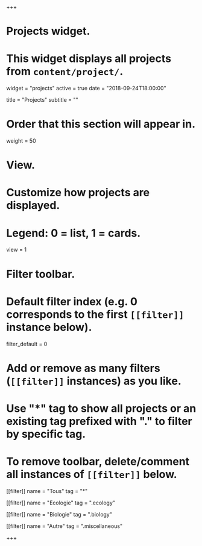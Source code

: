 +++
# Projects widget.
# This widget displays all projects from `content/project/`.
widget = "projects"
active = true
date = "2018-09-24T18:00:00"

title = "Projects"
subtitle = ""

# Order that this section will appear in.
weight = 50

# View.
# Customize how projects are displayed.
# Legend: 0 = list, 1 = cards.
view = 1

# Filter toolbar.

# Default filter index (e.g. 0 corresponds to the first `[[filter]]` instance below).
filter_default = 0

# Add or remove as many filters (`[[filter]]` instances) as you like.
# Use "*" tag to show all projects or an existing tag prefixed with "." to filter by specific tag.
# To remove toolbar, delete/comment all instances of `[[filter]]` below.
[[filter]]
  name = "Tous"
  tag = "*"
  
[[filter]]
  name = "Ecologie"
  tag = ".ecology"

[[filter]]
  name = "Biologie"
  tag = ".biology"

[[filter]]
  name = "Autre"
  tag = ".miscellaneous"

+++

